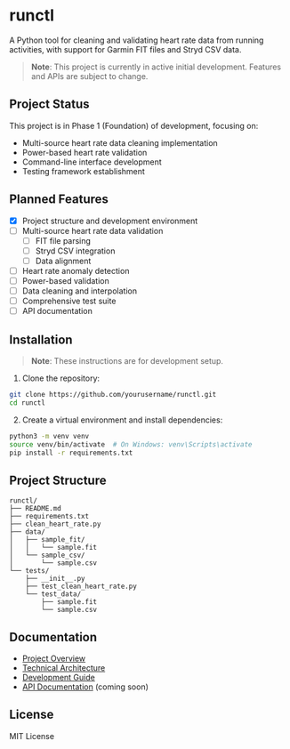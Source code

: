 # runctl

A Python tool for cleaning and validating heart rate data from running activities, with support for Garmin FIT files and Stryd CSV data.

> **Note**: This project is currently in active initial development. Features and APIs are subject to change.

## Project Status

This project is in Phase 1 (Foundation) of development, focusing on:
- Multi-source heart rate data cleaning implementation
- Power-based heart rate validation
- Command-line interface development
- Testing framework establishment

## Planned Features

- [x] Project structure and development environment
- [ ] Multi-source heart rate data validation
  - [ ] FIT file parsing
  - [ ] Stryd CSV integration
  - [ ] Data alignment
- [ ] Heart rate anomaly detection
- [ ] Power-based validation
- [ ] Data cleaning and interpolation
- [ ] Comprehensive test suite
- [ ] API documentation

## Installation

> **Note**: These instructions are for development setup.

1. Clone the repository:
```bash
git clone https://github.com/yourusername/runctl.git
cd runctl
```

2. Create a virtual environment and install dependencies:
```bash
python3 -m venv venv
source venv/bin/activate  # On Windows: venv\Scripts\activate
pip install -r requirements.txt
```
## Project Structure

```
runctl/
├── README.md
├── requirements.txt
├── clean_heart_rate.py
├── data/
│   ├── sample_fit/
│   │   └── sample.fit
│   └── sample_csv/
│       └── sample.csv
└── tests/
    ├── __init__.py
    ├── test_clean_heart_rate.py
    └── test_data/
        ├── sample.fit
        └── sample.csv
```
## Documentation

- [Project Overview](docs/overview.md)
- [Technical Architecture](docs/architecture.md)
- [Development Guide](docs/development.md)
- [API Documentation](docs/api.md) (coming soon)

## License

MIT License 